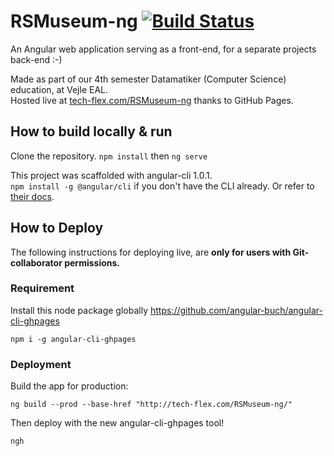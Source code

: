 # RSMuseum-ng [![Build Status](https://travis-ci.org/amivit/RSMuseum-ng.svg?branch=master)](https://travis-ci.org/amivit/RSMuseum-ng)

An Angular web application serving as a front-end, for a separate projects back-end :-) 

Made as part of our 4th semester Datamatiker (Computer Science) education, at Vejle EAL.  
Hosted live at [tech-flex.com/RSMuseum-ng](http://tech-flex.com/RSMuseum-ng/) thanks to GitHub Pages.

## How to build locally & run

Clone the repository. 
`npm install` then `ng serve`

This project was scaffolded with angular-cli 1.0.1.  
`npm install -g @angular/cli` if you don't have the CLI already. Or refer to [their docs](https://github.com/angular/angular-cli/blob/master/README.md). 

## How to Deploy

The following instructions for deploying live, are **only for users with Git-collaborator permissions.**  

### Requirement

Install this node package globally https://github.com/angular-buch/angular-cli-ghpages

`npm i -g angular-cli-ghpages`

### Deployment

Build the app for production:

`ng build --prod --base-href "http://tech-flex.com/RSMuseum-ng/"`

Then deploy with the new angular-cli-ghpages tool!

`ngh`

